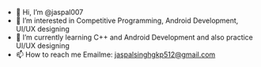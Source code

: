 - 👋 Hi, I’m @jaspal007
- 👀 I’m interested in Competitive Programming, Android Development, UI/UX designing
- 🌱 I’m currently learning C++ and Android Development and also practice UI/UX designing
- 📫 How to reach me Emailme: jaspalsinghgkp512@gmail.com

<!---
jaspal007/jaspal007 is a ✨ special ✨ repository because its `README.md` (this file) appears on your GitHub profile.
You can click the Preview link to take a look at your changes.
--->
